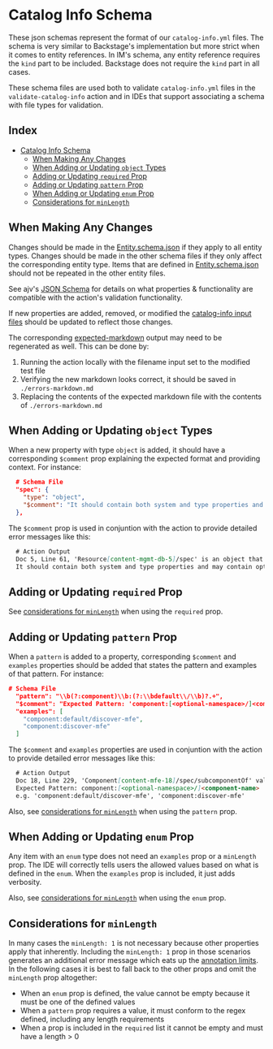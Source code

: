 # Catalog Info Schema

These json schemas represent the format of our `catalog-info.yml` files.  The schema is very similar to Backstage's implementation but more strict when it comes to entity references.  In IM's schema, any entity reference requires the `kind` part to be included.  Backstage does not require the `kind` part in all cases.

These schema files are used both to validate `catalog-info.yml` files in the `validate-catalog-info` action and in IDEs that support associating a schema with file types for validation.

## Index <!-- omit in toc -->

- [Catalog Info Schema](#catalog-info-schema)
  - [When Making Any Changes](#when-making-any-changes)
  - [When Adding or Updating `object` Types](#when-adding-or-updating-object-types)
  - [Adding or Updating `required` Prop](#adding-or-updating-required-prop)
  - [Adding or Updating `pattern` Prop](#adding-or-updating-pattern-prop)
  - [When Adding or Updating `enum` Prop](#when-adding-or-updating-enum-prop)
  - [Considerations for `minLength`](#considerations-for-minlength)

## When Making Any Changes

Changes should be made in the [Entity.schema.json] if they apply to all entity types.  Changes should be made in the other schema files if they only affect the corresponding entity type.  Items that are defined in [Entity.schema.json] should not be repeated in the other entity files.

See ajv's [JSON Schema] for details on what properties & functionality are compatible with the action's validation functionality.

If new properties are added, removed, or modified the [catalog-info input files] should be updated to reflect those changes.

The corresponding [expected-markdown] output may need to be regenerated as well.  This can be done by:

1. Running the action locally with the filename input set to the modified test file
1. Verifying the new markdown looks correct, it should be saved in `./errors-markdown.md`
1. Replacing the contents of the expected markdown file with the contents of `./errors-markdown.md`

## When Adding or Updating `object` Types

When a new property with type `object` is added, it should have a corresponding `$comment` prop explaining the expected format and providing context.  For instance:

```json
  # Schema File
  "spec": {
    "type": "object",
    "$comment": "It should contain both system and type properties and may contain optional dependOn and   owner props."
  },
```

The `$comment` prop is used in conjuntion with the action to provide detailed error messages like this:

```md
  # Action Output
  Doc 5, Line 61, 'Resource[content-mgmt-db-5]/spec' is an object that cannot be empty. 
  It should contain both system and type properties and may contain optional dependOn and owner props.
```

## Adding or Updating `required` Prop

See [considerations for `minLength`] when using the `required` prop.

## Adding or Updating `pattern` Prop

When a `pattern` is added to a property, corresponding `$comment` and `examples` properties should be added that states the pattern and examples of that pattern.  For instance:

```json
# Schema File
  "pattern": "\\b(?:component)\\b:(?:\\bdefault\\/\\b)?.+",
  "$comment": "Expected Pattern: 'component:[<optional-namespace>/]<component-name>'",
  "examples": [
    "component:default/discover-mfe",
    "component:discover-mfe"
  ]
```

The `$comment` and `examples` properties are used in conjuntion with the action to provide detailed error messages like this:

```md
  # Action Output
  Doc 18, Line 229, 'Component[content-mfe-18]/spec/subcomponentOf' value **content-management-db** is invalid.
  Expected Pattern: component:[<optional-namespace>/]<component-name>
  e.g. 'component:default/discover-mfe', 'component:discover-mfe'
```

Also, see [considerations for `minLength`] when using the `pattern` prop.

## When Adding or Updating `enum` Prop

Any item with an `enum` type does not need an `examples` prop or a `minLength` prop.  The IDE will correctly tells users the allowed values based on what is defined in the `enum`.  When the `examples` prop is included, it just adds verbosity.  

Also, see [considerations for `minLength`] when using the `enum` prop.

## Considerations for `minLength`

In many cases the `minLength: 1` is not necessary because other properties apply that inherently.  Including the `minLength: 1` prop in those scenarios generates an additional error message which eats up the [annotation limits].  In the following cases it is best to fall back to the other props and omit the `minLength` prop altogether:

- When an `enum` prop is defined, the value cannot be empty because it must be one of the defined values
- When a `pattern` prop requires a value, it must conform to the regex defined, including any length requirements
- When a prop is included in the `required` list it cannot be empty and must have a length > 0

<!-- links -->
[catalog-info input files]: ./test/catalog-infos
[expected-markdown]: ./test/expected-markdown
[annotation limits]: https://github.com/actions/toolkit/blob/main/docs/problem-matchers.md#limitations
[considerations for `minLength`]: #considerations-for-minlength
[Entity.schema.json]: ./Entity.schema.json
[JSON Schema]: https://ajv.js.org/json-schema.html